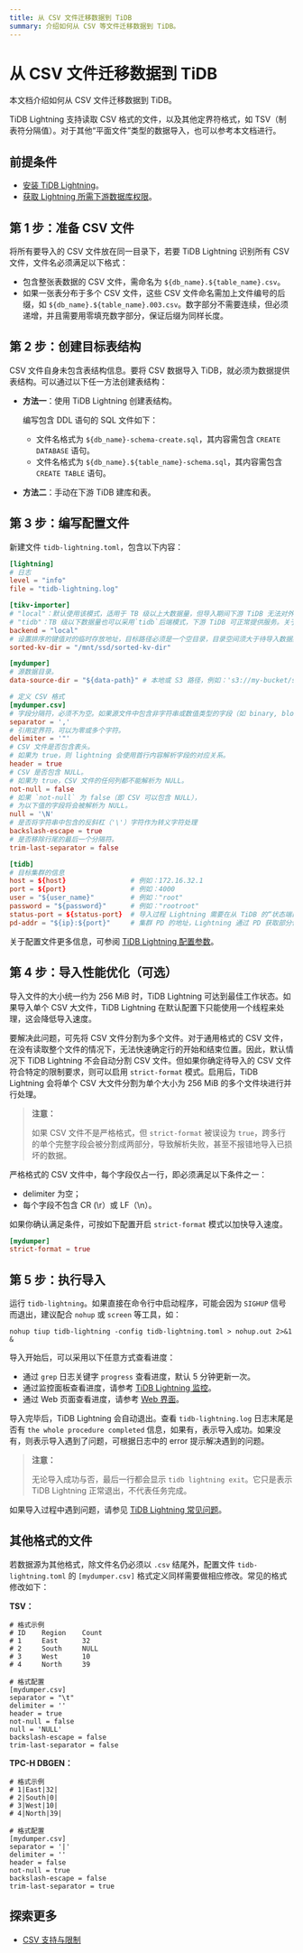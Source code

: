 ```yaml
---
title: 从 CSV 文件迁移数据到 TiDB
summary: 介绍如何从 CSV 等文件迁移数据到 TiDB。
---
```


# 从 CSV 文件迁移数据到 TiDB

本文档介绍如何从 CSV 文件迁移数据到 TiDB。

TiDB Lightning 支持读取 CSV 格式的文件，以及其他定界符格式，如 TSV（制表符分隔值）。对于其他“平面文件”类型的数据导入，也可以参考本文档进行。

## 前提条件

- [安装 TiDB Lightning](/migration-tools.md)。
- [获取 Lightning 所需下游数据库权限](/tidb-lightning/tidb-lightning-faq.md#tidb-lightning-对下游数据库的账号权限要求是怎样的)。

## 第 1 步：准备 CSV 文件

将所有要导入的 CSV 文件放在同一目录下，若要 TiDB Lightning 识别所有 CSV 文件，文件名必须满足以下格式：

- 包含整张表数据的 CSV 文件，需命名为 `${db_name}.${table_name}.csv`。
- 如果一张表分布于多个 CSV 文件，这些 CSV 文件命名需加上文件编号的后缀，如 `${db_name}.${table_name}.003.csv`。数字部分不需要连续，但必须递增，并且需要用零填充数字部分，保证后缀为同样长度。

## 第 2 步：创建目标表结构

CSV 文件自身未包含表结构信息。要将 CSV 数据导入 TiDB，就必须为数据提供表结构。可以通过以下任一方法创建表结构：

* **方法一**：使用 TiDB Lightning 创建表结构。

    编写包含 DDL 语句的 SQL 文件如下：

    - 文件名格式为 `${db_name}-schema-create.sql`，其内容需包含 `CREATE DATABASE` 语句。
    - 文件名格式为 `${db_name}.${table_name}-schema.sql`，其内容需包含 `CREATE TABLE` 语句。

* **方法二**：手动在下游 TiDB 建库和表。

## 第 3 步：编写配置文件

新建文件 `tidb-lightning.toml`，包含以下内容：


```toml
[lightning]
# 日志
level = "info"
file = "tidb-lightning.log"

[tikv-importer]
# "local"：默认使用该模式，适用于 TB 级以上大数据量，但导入期间下游 TiDB 无法对外提供服务。
# "tidb"：TB 级以下数据量也可以采用`tidb`后端模式，下游 TiDB 可正常提供服务。关于后端模式更多信息请参阅：https://docs.pingcap.com/tidb/stable/tidb-lightning-backends
backend = "local"
# 设置排序的键值对的临时存放地址，目标路径必须是一个空目录，目录空间须大于待导入数据集的大小，建议设为与 `data-source-dir` 不同的磁盘目录并使用闪存介质，独占 IO 会获得更好的导入性能
sorted-kv-dir = "/mnt/ssd/sorted-kv-dir"

[mydumper]
# 源数据目录。
data-source-dir = "${data-path}" # 本地或 S3 路径，例如：'s3://my-bucket/sql-backup?region=us-west-2'

# 定义 CSV 格式
[mydumper.csv]
# 字段分隔符，必须不为空。如果源文件中包含非字符串或数值类型的字段（如 binary, blob, bit 等），则不建议源文件使用默认的“,”简单分隔符，推荐“|+|”等非常见字符组合
separator = ','
# 引用定界符，可以为零或多个字符。
delimiter = '"'
# CSV 文件是否包含表头。
# 如果为 true，则 lightning 会使用首行内容解析字段的对应关系。
header = true
# CSV 是否包含 NULL。
# 如果为 true，CSV 文件的任何列都不能解析为 NULL。
not-null = false
# 如果 `not-null` 为 false（即 CSV 可以包含 NULL），
# 为以下值的字段将会被解析为 NULL。
null = '\N'
# 是否将字符串中包含的反斜杠（'\'）字符作为转义字符处理
backslash-escape = true
# 是否移除行尾的最后一个分隔符。
trim-last-separator = false

[tidb]
# 目标集群的信息
host = ${host}                # 例如：172.16.32.1
port = ${port}                # 例如：4000
user = "${user_name}"         # 例如："root"
password = "${password}"      # 例如："rootroot"
status-port = ${status-port}  # 导入过程 Lightning 需要在从 TiDB 的“状态端口”获取表结构信息，例如：10080
pd-addr = "${ip}:${port}"     # 集群 PD 的地址，Lightning 通过 PD 获取部分信息，例如 172.16.31.3:2379。当 backend = "local" 时 status-port 和 pd-addr 必须正确填写，否则导入将出现异常。
```

关于配置文件更多信息，可参阅 [TiDB Lightning 配置参数](/tidb-lightning/tidb-lightning-configuration.md)。

## 第 4 步：导入性能优化（可选）

导入文件的大小统一约为 256 MiB 时，TiDB Lightning 可达到最佳工作状态。如果导入单个 CSV 大文件，TiDB Lightning 在默认配置下只能使用一个线程来处理，这会降低导入速度。

要解决此问题，可先将 CSV 文件分割为多个文件。对于通用格式的 CSV 文件，在没有读取整个文件的情况下，无法快速确定行的开始和结束位置。因此，默认情况下 TiDB Lightning 不会自动分割 CSV 文件。但如果你确定待导入的 CSV 文件符合特定的限制要求，则可以启用 `strict-format` 模式。启用后，TiDB Lightning 会将单个 CSV 大文件分割为单个大小为 256 MiB 的多个文件块进行并行处理。

> **注意：**
>
> 如果 CSV 文件不是严格格式，但 `strict-format` 被误设为 `true`，跨多行的单个完整字段会被分割成两部分，导致解析失败，甚至不报错地导入已损坏的数据。

严格格式的 CSV 文件中，每个字段仅占一行，即必须满足以下条件之一：

- delimiter 为空；
- 每个字段不包含 CR (\\r）或 LF（\\n）。

如果你确认满足条件，可按如下配置开启 `strict-format` 模式以加快导入速度。

```toml
[mydumper]
strict-format = true
```

## 第 5 步：执行导入

运行 `tidb-lightning`。如果直接在命令行中启动程序，可能会因为 `SIGHUP` 信号而退出，建议配合 `nohup` 或 `screen` 等工具，如：


```shell
nohup tiup tidb-lightning -config tidb-lightning.toml > nohup.out 2>&1 &
```

导入开始后，可以采用以下任意方式查看进度：

- 通过 `grep` 日志关键字 `progress` 查看进度，默认 5 分钟更新一次。
- 通过监控面板查看进度，请参考 [TiDB Lightning 监控](/tidb-lightning/monitor-tidb-lightning.md)。
- 通过 Web 页面查看进度，请参考 [Web 界面](/tidb-lightning/tidb-lightning-web-interface.md)。

导入完毕后，TiDB Lightning 会自动退出。查看 `tidb-lightning.log` 日志末尾是否有 `the whole procedure completed` 信息，如果有，表示导入成功。如果没有，则表示导入遇到了问题，可根据日志中的 error 提示解决遇到的问题。

> **注意：**
>
> 无论导入成功与否，最后一行都会显示 `tidb lightning exit`。它只是表示 TiDB Lightning  正常退出，不代表任务完成。

如果导入过程中遇到问题，请参见 [TiDB Lightning 常见问题](/tidb-lightning/tidb-lightning-faq.md)。

## 其他格式的文件

若数据源为其他格式，除文件名仍必须以 `.csv` 结尾外，配置文件 `tidb-lightning.toml` 的 `[mydumper.csv]` 格式定义同样需要做相应修改。常见的格式修改如下：

**TSV：**

```
# 格式示例
# ID    Region    Count
# 1     East      32
# 2     South     NULL
# 3     West      10
# 4     North     39

# 格式配置
[mydumper.csv]
separator = "\t"
delimiter = ''
header = true
not-null = false
null = 'NULL'
backslash-escape = false
trim-last-separator = false
```

**TPC-H DBGEN：**

```
# 格式示例
# 1|East|32|
# 2|South|0|
# 3|West|10|
# 4|North|39|

# 格式配置
[mydumper.csv]
separator = '|'
delimiter = ''
header = false
not-null = true
backslash-escape = false
trim-last-separator = true
```

## 探索更多

- [CSV 支持与限制](/tidb-lightning/tidb-lightning-data-source.md#csv)
